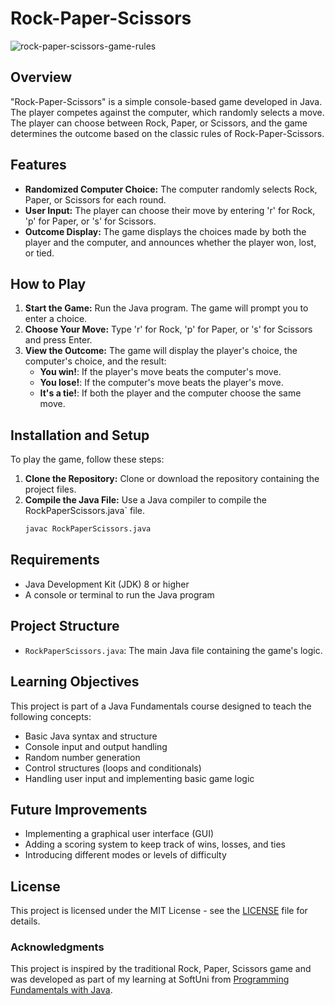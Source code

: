 # Rock-Paper-Scissors

![rock-paper-scissors-game-rules](https://github.com/user-attachments/assets/85871ed3-c251-4a98-a86c-650fa2a0ce7c)

## Overview
"Rock-Paper-Scissors" is a simple console-based game developed in Java. The player competes against the computer, which randomly selects a move. The player can choose between Rock, Paper, or Scissors, and the game determines the outcome based on the classic rules of Rock-Paper-Scissors.

## Features
- **Randomized Computer Choice:** The computer randomly selects Rock, Paper, or Scissors for each round.
- **User Input:** The player can choose their move by entering 'r' for Rock, 'p' for Paper, or 's' for Scissors.
- **Outcome Display:** The game displays the choices made by both the player and the computer, and announces whether the player won, lost, or tied.

## How to Play
1. **Start the Game:** Run the Java program. The game will prompt you to enter a choice.
2. **Choose Your Move:** Type 'r' for Rock, 'p' for Paper, or 's' for Scissors and press Enter.
3. **View the Outcome:** The game will display the player's choice, the computer's choice, and the result:
   - **You win!**: If the player's move beats the computer's move.
   - **You lose!**: If the computer's move beats the player's move.
   - **It's a tie!**: If both the player and the computer choose the same move.

## Installation and Setup
To play the game, follow these steps:

1. **Clone the Repository:** Clone or download the repository containing the project files.
2. **Compile the Java File:** Use a Java compiler to compile the RockPaperScissors.java` file.
   ```sh
   javac RockPaperScissors.java

## Requirements
- Java Development Kit (JDK) 8 or higher
- A console or terminal to run the Java program

## Project Structure
- `RockPaperScissors.java`: The main Java file containing the game's logic.

## Learning Objectives
This project is part of a Java Fundamentals course designed to teach the following concepts:

- Basic Java syntax and structure
- Console input and output handling
- Random number generation
- Control structures (loops and conditionals)
- Handling user input and implementing basic game logic

## Future Improvements
- Implementing a graphical user interface (GUI)
- Adding a scoring system to keep track of wins, losses, and ties
- Introducing different modes or levels of difficulty

## License
This project is licensed under the MIT License - see the [LICENSE](LICENSE) file for details.

### Acknowledgments
This project is inspired by the traditional Rock, Paper, Scissors game and was developed as part of my learning at SoftUni from [Programming Fundamentals with Java](https://softuni.bg/trainings/3951/programming-fundamentals-with-java-january-2023).

 
